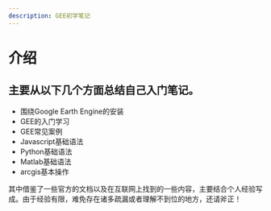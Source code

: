 ```yaml
---
description: GEE初学笔记
---
```


# 介绍

## 主要从以下几个方面总结自己入门笔记。

* 围绕Google Earth Engine的安装
* GEE的入门学习
* GEE常见案例
* Javascript基础语法
* Python基础语法
* Matlab基础语法
* arcgis基本操作

其中借鉴了一些官方的文档以及在互联网上找到的一些内容，主要结合个人经验写成。由于经验有限，难免存在诸多疏漏或者理解不到位的地方，还请斧正！

